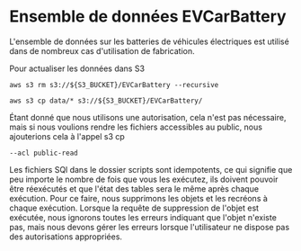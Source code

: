 Ensemble de données EVCarBattery
================================

L'ensemble de données sur les batteries de véhicules électriques est utilisé dans de nombreux cas d'utilisation de fabrication.

Pour actualiser les données dans S3

    aws s3 rm s3://${S3_BUCKET}/EVCarBattery --recursive   

    aws s3 cp data/* s3://${S3_BUCKET}/EVCarBattery/ 

Étant donné que nous utilisons une autorisation, cela n'est pas nécessaire, mais si nous voulions rendre les fichiers accessibles au public, nous ajouterions cela à l'appel s3 cp

    --acl public-read    

Les fichiers SQl dans le dossier scripts sont idempotents, ce qui signifie que peu importe le nombre de fois que vous les exécutez, ils doivent pouvoir être réexécutés et que l'état des tables sera le même après chaque exécution. Pour ce faire, nous supprimons les objets et les recréons à chaque exécution. Lorsque la requête de suppression de l'objet est exécutée, nous ignorons toutes les erreurs indiquant que l'objet n'existe pas, mais nous devons gérer les erreurs lorsque l'utilisateur ne dispose pas des autorisations appropriées.
